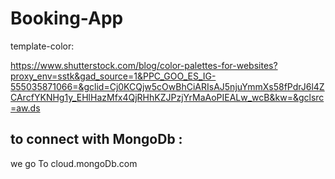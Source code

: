 # Booking-App



template-color:


https://www.shutterstock.com/blog/color-palettes-for-websites?proxy_env=sstk&gad_source=1&PPC_GOO_ES_IG-555035871066=&gclid=Cj0KCQjw5cOwBhCiARIsAJ5njuYmmXs58fPdrJ6l4ZCArcfYKNHg1y_EHlHazMfx4QjRHhKZJPzjYrMaAoPIEALw_wcB&kw=&gclsrc=aw.ds




to connect with MongoDb  :
----------------------

we go To cloud.mongoDb.com